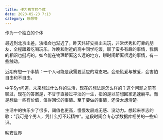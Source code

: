 ```yaml
---
title: 作为独立的个体
date: 2023-05-23 7:13
category: 感想等
---
```


作为一个独立的个体

<!--more-->

最近到北京出差，演唱会也渐近了。昨天炜轩安排出去玩，非常优秀和可靠的朋友，全程跟着吃喝玩乐。昨晚和附近的高中同学吃饭，聊了蛮多有趣的事情，我俩的相识也挺巧的，如今能在物理距离这么远的地方，聊时间距离很远的事情，有一些触动。

近期有想一个事情：一个人可能是我需要适应的常态吧。会恐慌爱与被爱，会害怕自由和不自由。

中午Syr问道，未来想过什么样的生活，现在的想法是怎么样的？这个问题之前有聊过，现在的答案是，不甘于直接过平淡的一生，指的是以前想回家迅速躺平。而是想做一些有价值，值得回忆的事情。至于要做的事情，还没太想清楚。

生活中的快乐少了很多，阈值也更高，慢慢发展成无感、没动力。想起来李志的歌："我可是个男人，凭什么打不起精神"。这段时间会专心学数据库相关的一些知识。

晚安世界
